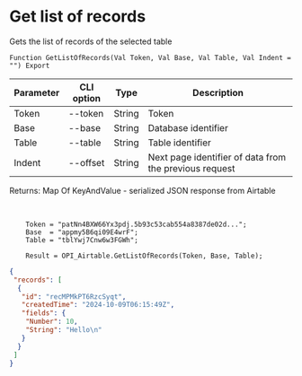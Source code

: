 ﻿---
sidebar_position: 1
---

# Get list of records
 Gets the list of records of the selected table



`Function GetListOfRecords(Val Token, Val Base, Val Table, Val Indent = "") Export`

  | Parameter | CLI option | Type | Description |
  |-|-|-|-|
  | Token | --token | String | Token |
  | Base | --base | String | Database identifier |
  | Table | --table | String | Table identifier |
  | Indent | --offset | String | Next page identifier of data from the previous request |

  
  Returns:  Map Of KeyAndValue - serialized JSON response from Airtable

<br/>




```bsl title="Code example"
    Token = "patNn4BXW66Yx3pdj.5b93c53cab554a8387de02d...";
    Base  = "appmy5B6qi09E4wrF";
    Table = "tblYwj7Cnw6w3FGWh";

    Result = OPI_Airtable.GetListOfRecords(Token, Base, Table);
```
 



```json title="Result"
{
 "records": [
  {
   "id": "recMPMkPT6RzcSyqt",
   "createdTime": "2024-10-09T06:15:49Z",
   "fields": {
    "Number": 10,
    "String": "Hello\n"
   }
  }
 ]
}
```
